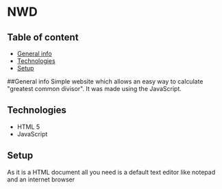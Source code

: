 # NWD

## Table of content
* [General info](#General-info)
* [Technologies](#Technologies)
* [Setup](#Setup)

##General info
Simple website which allows an easy way to calculate "greatest common divisor". It was made using the JavaScript.

## Technologies
* HTML 5
* JavaScript

## Setup
As it is a HTML document all you need is a default text editor like notepad and an internet browser
